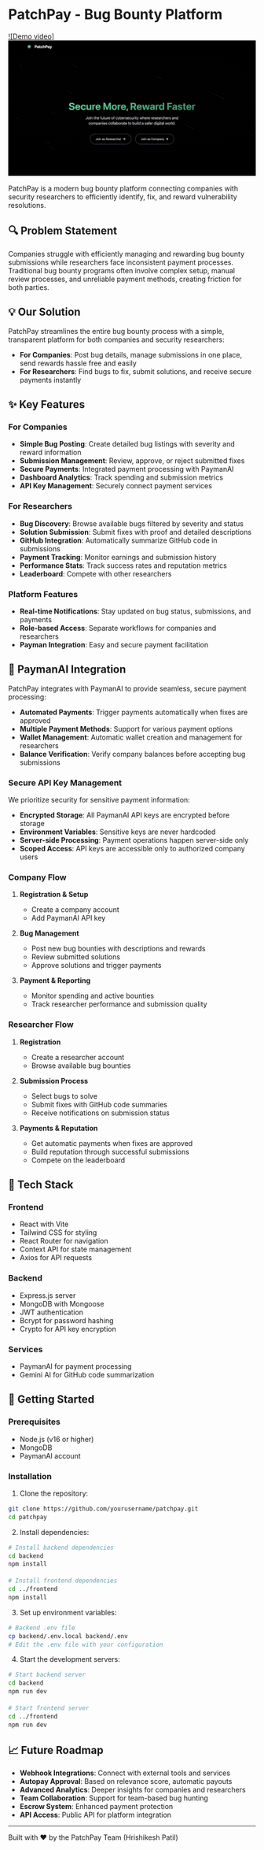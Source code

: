 # PatchPay - Bug Bounty Platform

[![Demo video]](https://www.youtube.com/watch?v=gtY00bJVLDM)
![Payman](frontend/src/assets/ss.png)

PatchPay is a modern bug bounty platform connecting companies with security researchers to efficiently identify, fix, and reward vulnerability resolutions.

## 🔍 Problem Statement

Companies struggle with efficiently managing and rewarding bug bounty submissions while researchers face inconsistent payment processes. Traditional bug bounty programs often involve complex setup, manual review processes, and unreliable payment methods, creating friction for both parties.

## 💡 Our Solution

PatchPay streamlines the entire bug bounty process with a simple, transparent platform for both companies and security researchers:

- **For Companies**: Post bug details, manage submissions in one place, send rewards hassle free and easily
- **For Researchers**: Find bugs to fix, submit solutions, and receive secure payments instantly

## ✨ Key Features

### For Companies
- **Simple Bug Posting**: Create detailed bug listings with severity and reward information
- **Submission Management**: Review, approve, or reject submitted fixes
- **Secure Payments**: Integrated payment processing with PaymanAI
- **Dashboard Analytics**: Track spending and submission metrics
- **API Key Management**: Securely connect payment services

### For Researchers
- **Bug Discovery**: Browse available bugs filtered by severity and status
- **Solution Submission**: Submit fixes with proof and detailed descriptions
- **GitHub Integration**: Automatically summarize GitHub code in submissions
- **Payment Tracking**: Monitor earnings and submission history
- **Performance Stats**: Track success rates and reputation metrics
- **Leaderboard**: Compete with other researchers

### Platform Features
- **Real-time Notifications**: Stay updated on bug status, submissions, and payments
- **Role-based Access**: Separate workflows for companies and researchers
- **Payman Integration**: Easy and secure payment facilitation

## 💸 PaymanAI Integration

PatchPay integrates with PaymanAI to provide seamless, secure payment processing:

- **Automated Payments**: Trigger payments automatically when fixes are approved
- **Multiple Payment Methods**: Support for various payment options
- **Wallet Management**: Automatic wallet creation and management for researchers
- **Balance Verification**: Verify company balances before accepting bug submissions

### Secure API Key Management

We prioritize security for sensitive payment information:

- **Encrypted Storage**: All PaymanAI API keys are encrypted before storage
- **Environment Variables**: Sensitive keys are never hardcoded
- **Server-side Processing**: Payment operations happen server-side only
- **Scoped Access**: API keys are accessible only to authorized company users


### Company Flow

1. **Registration & Setup**
   - Create a company account
   - Add PaymanAI API key

2. **Bug Management**
   - Post new bug bounties with descriptions and rewards
   - Review submitted solutions
   - Approve solutions and trigger payments

3. **Payment & Reporting**
   - Monitor spending and active bounties
   - Track researcher performance and submission quality

### Researcher Flow

1. **Registration**
   - Create a researcher account
   - Browse available bug bounties

2. **Submission Process**
   - Select bugs to solve
   - Submit fixes with GitHub code summaries
   - Receive notifications on submission status

3. **Payments & Reputation**
   - Get automatic payments when fixes are approved
   - Build reputation through successful submissions
   - Compete on the leaderboard

## 🔧 Tech Stack

### Frontend
- React with Vite
- Tailwind CSS for styling
- React Router for navigation
- Context API for state management
- Axios for API requests

### Backend
- Express.js server
- MongoDB with Mongoose
- JWT authentication
- Bcrypt for password hashing
- Crypto for API key encryption

### Services
- PaymanAI for payment processing
- Gemini AI for GitHub code summarization

## 🚀 Getting Started

### Prerequisites
- Node.js (v16 or higher)
- MongoDB
- PaymanAI account

### Installation

1. Clone the repository:
```bash
git clone https://github.com/yourusername/patchpay.git
cd patchpay
```

2. Install dependencies:
```bash
# Install backend dependencies
cd backend
npm install

# Install frontend dependencies
cd ../frontend
npm install
```

3. Set up environment variables:
```bash
# Backend .env file
cp backend/.env.local backend/.env
# Edit the .env file with your configuration
```

4. Start the development servers:
```bash
# Start backend server
cd backend
npm run dev

# Start frontend server
cd ../frontend
npm run dev
```

## 📈 Future Roadmap

- **Webhook Integrations**: Connect with external tools and services
- **Autopay Approval**: Based on relevance score, automatic payouts
- **Advanced Analytics**: Deeper insights for companies and researchers
- **Team Collaboration**: Support for team-based bug hunting
- **Escrow System**: Enhanced payment protection
- **API Access**: Public API for platform integration

---

Built with ❤️ by the PatchPay Team (Hrishikesh Patil)